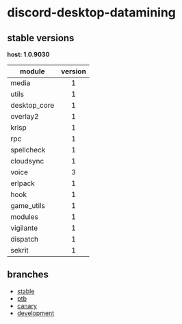 # discord-desktop-datamining

## stable versions

**host: 1.0.9030**

| module | version |
| ------ | :-----: |
| media | 1 |
| utils | 1 |
| desktop_core | 1 |
| overlay2 | 1 |
| krisp | 1 |
| rpc | 1 |
| spellcheck | 1 |
| cloudsync | 1 |
| voice | 3 |
| erlpack | 1 |
| hook | 1 |
| game_utils | 1 |
| modules | 1 |
| vigilante | 1 |
| dispatch | 1 |
| sekrit | 1 |

## branches

- [stable](https://github.com/OpenAsar/discord-desktop-datamining/tree/stable)
- [ptb](https://github.com/OpenAsar/discord-desktop-datamining/tree/ptb)
- [canary](https://github.com/OpenAsar/discord-desktop-datamining/tree/canary)
- [development](https://github.com/OpenAsar/discord-desktop-datamining/tree/development)